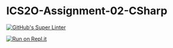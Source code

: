 # ICS2O-Assignment-02-CSharp

[![GitHub's Super Linter](https://github.com/Lucas-Tyman/ICS2O-Assignment-02-CSharp/workflows/GitHub's%20Super%20Linter/badge.svg)](https://github.com/Lucas-Tyman/ICS2O-Assignment-02-CSharp/actions)

[![Run on Repl.it](https://repl.it/badge/github/Lucas-Tyman/ICS2O-Assignment-02-CSharp)](https://repl.it/github/Lucas-Tyman/ICS2O-Assignment-02-CSharp)

